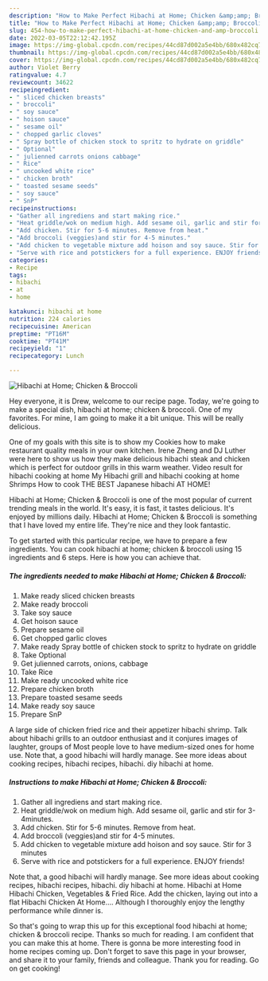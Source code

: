 ```yaml
---
description: "How to Make Perfect Hibachi at Home; Chicken &amp;amp; Broccoli"
title: "How to Make Perfect Hibachi at Home; Chicken &amp;amp; Broccoli"
slug: 454-how-to-make-perfect-hibachi-at-home-chicken-and-amp-broccoli
date: 2022-03-05T22:12:42.195Z
image: https://img-global.cpcdn.com/recipes/44cd87d002a5e4bb/680x482cq70/hibachi-at-home-chicken-broccoli-recipe-main-photo.jpg
thumbnail: https://img-global.cpcdn.com/recipes/44cd87d002a5e4bb/680x482cq70/hibachi-at-home-chicken-broccoli-recipe-main-photo.jpg
cover: https://img-global.cpcdn.com/recipes/44cd87d002a5e4bb/680x482cq70/hibachi-at-home-chicken-broccoli-recipe-main-photo.jpg
author: Violet Berry
ratingvalue: 4.7
reviewcount: 34622
recipeingredient:
- " sliced chicken breasts"
- " broccoli"
- " soy sauce"
- " hoison sauce"
- " sesame oil"
- " chopped garlic cloves"
- " Spray bottle of chicken stock to spritz to hydrate on griddle"
- " Optional"
- " julienned carrots onions cabbage"
- " Rice"
- " uncooked white rice"
- " chicken broth"
- " toasted sesame seeds"
- " soy sauce"
- " SnP"
recipeinstructions:
- "Gather all ingrediens and start making rice."
- "Heat griddle/wok on medium high. Add sesame oil, garlic and stir for 3-4minutes."
- "Add chicken. Stir for 5-6 minutes. Remove from heat."
- "Add broccoli (veggies)and stir for 4-5 minutes."
- "Add chicken to vegetable mixture add hoison and soy sauce. Stir for 3 minutes"
- "Serve with rice and potstickers for a full experience. ENJOY friends!"
categories:
- Recipe
tags:
- hibachi
- at
- home

katakunci: hibachi at home 
nutrition: 224 calories
recipecuisine: American
preptime: "PT16M"
cooktime: "PT41M"
recipeyield: "1"
recipecategory: Lunch

---
```



![Hibachi at Home; Chicken &amp; Broccoli](https://img-global.cpcdn.com/recipes/44cd87d002a5e4bb/680x482cq70/hibachi-at-home-chicken-broccoli-recipe-main-photo.jpg)

Hey everyone, it is Drew, welcome to our recipe page. Today, we're going to make a special dish, hibachi at home; chicken &amp; broccoli. One of my favorites. For mine, I am going to make it a bit unique. This will be really delicious.

One of my goals with this site is to show my Cookies how to make restaurant quality meals in your own kitchen. Irene Zheng and DJ Luther were here to show us how they make delicious hibachi steak and chicken which is perfect for outdoor grills in this warm weather. Video result for hibachi cooking at home My Hibachi grill and hibachi cooking at home Shrimps How to cook THE BEST Japanese hibachi AT HOME!

Hibachi at Home; Chicken &amp; Broccoli is one of the most popular of current trending meals in the world. It's easy, it is fast, it tastes delicious. It's enjoyed by millions daily. Hibachi at Home; Chicken &amp; Broccoli is something that I have loved my entire life. They're nice and they look fantastic.


To get started with this particular recipe, we have to prepare a few ingredients. You can cook hibachi at home; chicken &amp; broccoli using 15 ingredients and 6 steps. Here is how you can achieve that.

<!--inarticleads1-->

##### The ingredients needed to make Hibachi at Home; Chicken &amp; Broccoli:

1. Make ready  sliced chicken breasts
1. Make ready  broccoli
1. Take  soy sauce
1. Get  hoison sauce
1. Prepare  sesame oil
1. Get  chopped garlic cloves
1. Make ready  Spray bottle of chicken stock to spritz to hydrate on griddle
1. Take  Optional
1. Get  julienned carrots, onions, cabbage
1. Take  Rice
1. Make ready  uncooked white rice
1. Prepare  chicken broth
1. Prepare  toasted sesame seeds
1. Make ready  soy sauce
1. Prepare  SnP


A large side of chicken fried rice and their appetizer hibachi shrimp. Talk about hibachi grills to an outdoor enthusiast and it conjures images of laughter, groups of Most people love to have medium-sized ones for home use. Note that, a good hibachi will hardly manage. See more ideas about cooking recipes, hibachi recipes, hibachi. diy hibachi at home. 

<!--inarticleads2-->

##### Instructions to make Hibachi at Home; Chicken &amp; Broccoli:

1. Gather all ingrediens and start making rice.
1. Heat griddle/wok on medium high. Add sesame oil, garlic and stir for 3-4minutes.
1. Add chicken. Stir for 5-6 minutes. Remove from heat.
1. Add broccoli (veggies)and stir for 4-5 minutes.
1. Add chicken to vegetable mixture add hoison and soy sauce. Stir for 3 minutes
1. Serve with rice and potstickers for a full experience. ENJOY friends!


Note that, a good hibachi will hardly manage. See more ideas about cooking recipes, hibachi recipes, hibachi. diy hibachi at home. Hibachi at Home Hibachi Chicken, Vegetables &amp; Fried Rice. Add the chicken, laying out into a flat Hibachi Chicken At Home…. Although I thoroughly enjoy the lengthy performance while dinner is. 

So that's going to wrap this up for this exceptional food hibachi at home; chicken &amp; broccoli recipe. Thanks so much for reading. I am confident that you can make this at home. There is gonna be more interesting food in home recipes coming up. Don't forget to save this page in your browser, and share it to your family, friends and colleague. Thank you for reading. Go on get cooking!
